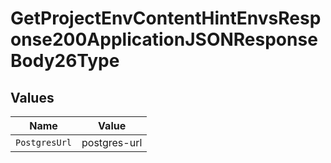 # GetProjectEnvContentHintEnvsResponse200ApplicationJSONResponseBody26Type


## Values

| Name          | Value         |
| ------------- | ------------- |
| `PostgresUrl` | postgres-url  |
